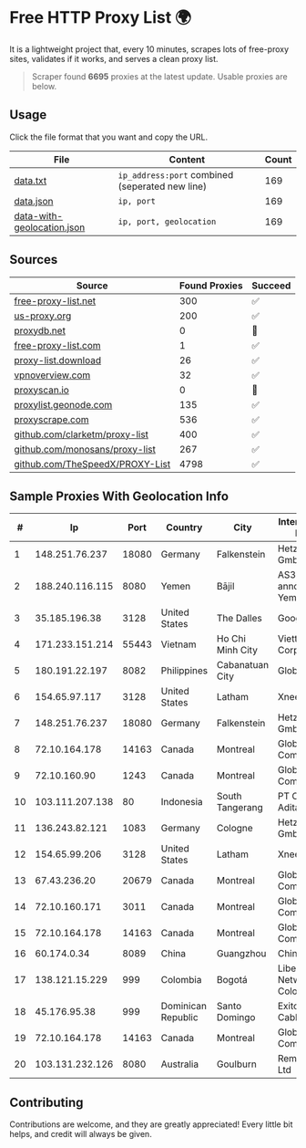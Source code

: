 
# Free HTTP Proxy List 🌍

It is a lightweight project that, every 10 minutes, scrapes lots of free-proxy sites, validates if it works, and serves a clean proxy list.


> Scraper found **6695** proxies at the latest update. Usable proxies are below.

## Usage

Click the file format that you want and copy the URL.


|File|Content|Count|
|----|-------|-----|
|[data.txt](https://raw.githubusercontent.com/themiralay/Proxy-List-World/master/data.txt)|`ip_address:port` combined (seperated new line)|169|
|[data.json](https://raw.githubusercontent.com/themiralay/Proxy-List-World/master/data.json)|`ip, port`|169|
|[data-with-geolocation.json](https://raw.githubusercontent.com/themiralay/Proxy-List-World/master/data-with-geolocation.json)|`ip, port, geolocation`|169|

## Sources

|Source|Found Proxies|Succeed|
|------|-------------|-------|
|[free-proxy-list.net](https://free-proxy-list.net)|300|✅|
|[us-proxy.org](https://www.us-proxy.org)|200|✅|
|[proxydb.net](http://proxydb.net)|0|🚫|
|[free-proxy-list.com](https://free-proxy-list.com/?page=&port=&type%5B%5D=http&type%5B%5D=https&up_time=0&search=Search)|1|✅|
|[proxy-list.download](https://www.proxy-list.download/HTTP)|26|✅|
|[vpnoverview.com](https://vpnoverview.com/privacy/anonymous-browsing/free-proxy-servers)|32|✅|
|[proxyscan.io](https://www.proxyscan.io)|0|🚫|
|[proxylist.geonode.com](https://proxylist.geonode.com/api/proxy-list?limit=300&page=1&sort_by=lastChecked&sort_type=desc&protocols=http,https)|135|✅|
|[proxyscrape.com](https://api.proxyscrape.com/v2/?request=displayproxies&protocol=http&timeout=10000&country=all&ssl=all&anonymity=all)|536|✅|
|[github.com/clarketm/proxy-list](https://raw.githubusercontent.com/clarketm/proxy-list/master/proxy-list-raw.txt)|400|✅|
|[github.com/monosans/proxy-list](https://raw.githubusercontent.com/monosans/proxy-list/main/proxies/http.txt)|267|✅|
|[github.com/TheSpeedX/PROXY-List](https://raw.githubusercontent.com/TheSpeedX/PROXY-List/master/http.txt)|4798|✅|


## Sample Proxies With Geolocation Info

|#|Ip|Port|Country|City|Internet Service Provider|
|-|--|----|-------|----|-------------------------|
|1|148.251.76.237|18080|Germany|Falkenstein|Hetzner Online GmbH|
|2|188.240.116.115|8080|Yemen|Bājil|AS30873 annoucement YemenNet|
|3|35.185.196.38|3128|United States|The Dalles|Google LLC|
|4|171.233.151.214|55443|Vietnam|Ho Chi Minh City|Viettel Corporation|
|5|180.191.22.197|8082|Philippines|Cabanatuan City|Globe Telecom|
|6|154.65.97.117|3128|United States|Latham|Xneelo (Pty) Ltd|
|7|148.251.76.237|18080|Germany|Falkenstein|Hetzner Online GmbH|
|8|72.10.164.178|14163|Canada|Montreal|GloboTech Communications|
|9|72.10.160.90|1243|Canada|Montreal|GloboTech Communications|
|10|103.111.207.138|80|Indonesia|South Tangerang|PT Cyberindo Aditama|
|11|136.243.82.121|1083|Germany|Cologne|Hetzner Online GmbH|
|12|154.65.99.206|3128|United States|Latham|Xneelo (Pty) Ltd|
|13|67.43.236.20|20679|Canada|Montreal|GloboTech Communications|
|14|72.10.160.171|3011|Canada|Montreal|GloboTech Communications|
|15|72.10.164.178|14163|Canada|Montreal|GloboTech Communications|
|16|60.174.0.34|8089|China|Guangzhou|Chinanet|
|17|138.121.15.229|999|Colombia|Bogotá|Liberty Networks De Colombia|
|18|45.176.95.38|999|Dominican Republic|Santo Domingo|Exito Vision Cable S.A.S|
|19|72.10.164.178|14163|Canada|Montreal|GloboTech Communications|
|20|103.131.232.126|8080|Australia|Goulburn|RemoteISP Pty Ltd|



## Contributing

Contributions are welcome, and they are greatly appreciated! Every
little bit helps, and credit will always be given.

